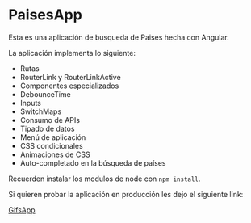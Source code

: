 # PaisesApp

Esta es una aplicación de busqueda de Paises hecha con Angular.

La aplicación implementa lo siguiente:

- Rutas
- RouterLink y RouterLinkActive
- Componentes especializados
- DebounceTime
- Inputs
- SwitchMaps
- Consumo de APIs
- Tipado de datos
- Menú de aplicación
- CSS condicionales
- Animaciones de CSS
- Auto-completado en la búsqueda de países

Recuerden instalar los modulos de node con `npm install`.

Si quieren probar la aplicación en producción les dejo el siguiente link: 

[GifsApp](https://stoic-mestorf-c440b6.netlify.app)